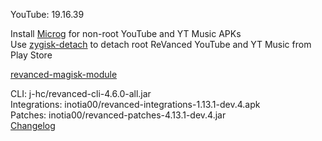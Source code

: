YouTube: 19.16.39  

Install [Microg](https://github.com/ReVanced/GmsCore/releases) for non-root YouTube and YT Music APKs  
Use [zygisk-detach](https://github.com/j-hc/zygisk-detach) to detach root ReVanced YouTube and YT Music from Play Store  

[revanced-magisk-module](https://github.com/j-hc/revanced-magisk-module)
  
CLI: j-hc/revanced-cli-4.6.0-all.jar  
Integrations: inotia00/revanced-integrations-1.13.1-dev.4.apk  
Patches: inotia00/revanced-patches-4.13.1-dev.4.jar  
[Changelog](https://github.com/inotia00/revanced-patches/releases/tag/v4.13.1-dev.4)  
